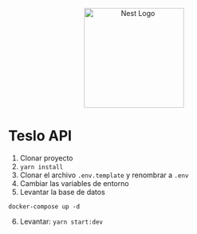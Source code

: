 <p align="center">
  <a href="http://nestjs.com/" target="blank"><img src="https://nestjs.com/img/logo-small.svg" width="200" alt="Nest Logo" /></a>
</p>

# Teslo API

1. Clonar proyecto 
2. ```yarn install```
3. Clonar el archivo ```.env.template``` y renombrar a ```.env```
4. Cambiar las variables de entorno
5. Levantar la base de datos

```
docker-compose up -d
```

6. Levantar: ```yarn start:dev```